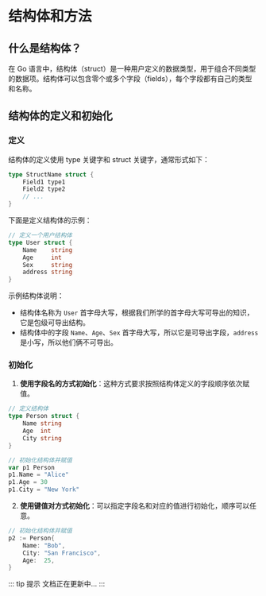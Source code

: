 # 结构体和方法

## 什么是结构体？

在 Go 语言中，结构体（struct）是一种用户定义的数据类型，用于组合不同类型的数据项。结构体可以包含零个或多个字段（fields），每个字段都有自己的类型和名称。

## 结构体的定义和初始化

### 定义

结构体的定义使用 type 关键字和 struct 关键字，通常形式如下：

```go
type StructName struct {
    Field1 type1
    Field2 type2
    // ...
}
```

下面是定义结构体的示例：

```go
// 定义一个用户结构体
type User struct {
	Name    string
	Age     int
	Sex     string
	address string
}
```

示例结构体说明：
- 结构体名称为 `User` 首字母大写，根据我们所学的首字母大写可导出的知识，它是包级可导出结构。
- 结构体中的字段 `Name`、`Age`、`Sex` 首字母大写，所以它是可导出字段，`address` 是小写，所以他们俩不可导出。

### 初始化

1. **使用字段名的方式初始化**：这种方式要求按照结构体定义的字段顺序依次赋值。

```go
// 定义结构体
type Person struct {
    Name string
    Age  int
    City string
}

// 初始化结构体并赋值
var p1 Person
p1.Name = "Alice"
p1.Age = 30
p1.City = "New York"
```

2. **使用键值对方式初始化**：可以指定字段名和对应的值进行初始化，顺序可以任意。

```go
// 初始化结构体并赋值
p2 := Person{
    Name: "Bob",
    City: "San Francisco",
    Age:  25,
}
```

::: tip 提示
文档正在更新中...
:::